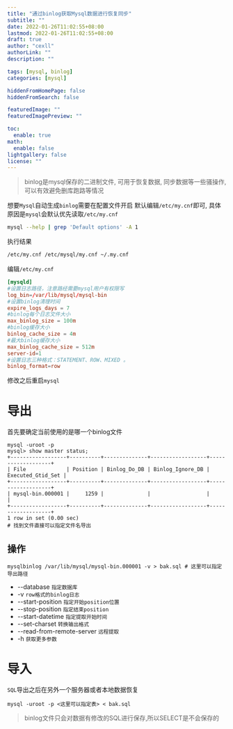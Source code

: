 ```yaml
---
title: "通过binlog获取Mysql数据进行恢复同步"
subtitle: ""
date: 2022-01-26T11:02:55+08:00
lastmod: 2022-01-26T11:02:55+08:00
draft: true
author: "cexll"
authorLink: ""
description: ""

tags: [mysql, binlog]
categories: [mysql]

hiddenFromHomePage: false
hiddenFromSearch: false

featuredImage: ""
featuredImagePreview: ""

toc:
  enable: true
math:
  enable: false
lightgallery: false
license: ""
---
```


<!--more-->


> binlog是mysql保存的二进制文件, 可用于恢复数据, 同步数据等一些骚操作,可以有效避免删库跑路等情况

想要`Mysql`自动生成`binlog`需要在配置文件开启
默认编辑`/etc/my.cnf`即可, 具体原因是`mysql`会默认优先读取`/etc/my.cnf`
```bash
mysql --help | grep 'Default options' -A 1
```
执行结果
```bash
/etc/my.cnf /etc/mysql/my.cnf ~/.my.cnf
```
编辑`/etc/my.cnf`

```conf
[mysqld]
#设置日志路径，注意路经需要mysql用户有权限写
log_bin=/var/lib/mysql/mysql-bin
#设置binlog清理时间
expire_logs_days = 7
#binlog每个日志文件大小
max_binlog_size = 100m
#binlog缓存大小
binlog_cache_size = 4m
#最大binlog缓存大小
max_binlog_cache_size = 512m
server-id=1 
#设置日志三种格式：STATEMENT、ROW、MIXED 。
binlog_format=row
```
修改之后重启`mysql`

# 导出
首先要确定当前使用的是哪一个binlog文件
```mysql
mysql -uroot -p 
mysql> show master status;
+------------------+----------+--------------+------------------+-------------------+
| File             | Position | Binlog_Do_DB | Binlog_Ignore_DB | Executed_Gtid_Set |
+------------------+----------+--------------+------------------+-------------------+
| mysql-bin.000001 |     1259 |              |                  |                   |
+------------------+----------+--------------+------------------+-------------------+
1 row in set (0.00 sec)
# 找到文件直接可以指定文件名导出
```
## 操作
```
mysqlbinlog /var/lib/mysql/mysql-bin.000001 -v > bak.sql # 这里可以指定导出路径
```
 - --database `指定数据库`
 - -v `row格式的binlog日志`
 - --start-position `指定开始position位置`
 - --stop-position `指定结束position`
 - --start-datetime `指定提取开始时间`
 - --set-charset `转换输出格式`
 - --read-from-remote-server `远程提取`
 - -h `获取更多参数`

# 导入
`SQL`导出之后在另外一个服务器或者本地数据恢复

```
mysql -uroot -p <这里可以指定表> < bak.sql
```

> binlog文件只会对数据有修改的SQL进行保存,所以SELECT是不会保存的
